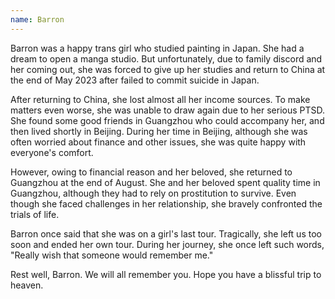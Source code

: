 ```yaml
---
name: Barron
---
```


Barron was a happy trans girl who studied painting in Japan.
She had a dream to open a manga studio.
But unfortunately, due to family discord and her coming out, she was forced to give up her studies and return to China at the end of May 2023 after failed to commit suicide in Japan.

After returning to China, she lost almost all her income sources.
To make matters even worse, she was unable to draw again due to her serious PTSD.
She found some good friends in Guangzhou who could accompany her, and then lived shortly in Beijing. During her time in Beijing, although she was often worried about finance and other issues, she was quite happy with everyone's comfort.

However, owing to financial reason and her beloved, she returned to Guangzhou at the end of August. She and her beloved spent quality time in Guangzhou, although they had to rely on prostitution to survive.
Even though she faced challenges in her relationship, she bravely confronted the trials of life. 

Barron once said that she was on a girl's last tour.
Tragically, she left us too soon and ended her own tour. During her journey, she once left such words, "Really wish that someone would remember me."

Rest well, Barron. We will all remember you.
Hope you have a blissful trip to heaven.

